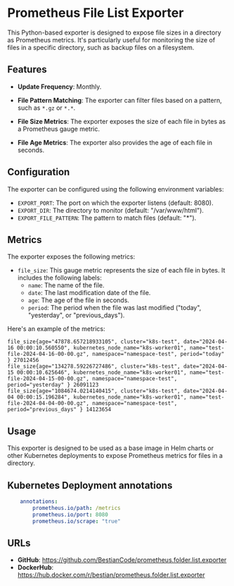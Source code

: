 # Prometheus File List Exporter

This Python-based exporter is designed to expose file sizes in a directory as Prometheus metrics. It's particularly useful for monitoring the size of files in a specific directory, such as backup files on a filesystem.

## Features

- **Update Frequency**: Monthly.

- **File Pattern Matching**: The exporter can filter files based on a pattern, such as `*.gz` or `*.*`.
- **File Size Metrics**: The exporter exposes the size of each file in bytes as a Prometheus gauge metric.
- **File Age Metrics**: The exporter also provides the age of each file in seconds.

## Configuration

The exporter can be configured using the following environment variables:

- `EXPORT_PORT`: The port on which the exporter listens (default: 8080).
- `EXPORT_DIR`: The directory to monitor (default: "/var/www/html").
- `EXPORT_FILE_PATTERN`: The pattern to match files (default: "*").

## Metrics

The exporter exposes the following metrics:

- `file_size`: This gauge metric represents the size of each file in bytes. It includes the following labels:
  - `name`: The name of the file.
  - `date`: The last modification date of the file.
  - `age`: The age of the file in seconds.
  - `period`: The period when the file was last modified ("today", "yesterday", or "previous_days").

Here's an example of the metrics:

```plaintext
file_size{age="47878.657218933105", cluster="k8s-test", date="2024-04-16 00:00:10.560550", kubernetes_node_name="k8s-worker01", name="test-file-2024-04-16-00-00.gz", namespace="namespace-test", period="today" } 27012456
file_size{age="134278.59226727486", cluster="k8s-test", date="2024-04-15 00:00:10.625646", kubernetes_node_name="k8s-worker01", name="test-file-2024-04-15-00-00.gz", namespace="namespace-test", period="yesterday" } 26091123
file_size{age="1084674.0214140415", cluster="k8s-test", date="2024-04-04 00:00:15.196284", kubernetes_node_name="k8s-worker01", name="test-file-2024-04-04-00-00.gz", namespace="namespace-test", period="previous_days" } 14123654
```

## Usage

This exporter is designed to be used as a base image in Helm charts or other Kubernetes deployments to expose Prometheus metrics for files in a directory.

## Kubernetes Deployment annotations

```yaml
    annotations:
        prometheus.io/path: /metrics
        prometheus.io/port: 8080
        prometheus.io/scrape: "true"
```

## URLs

- **GitHub**: https://github.com/BestianCode/prometheus.folder.list.exporter
- **DockerHub**: https://hub.docker.com/r/bestian/prometheus.folder.list.exporter
